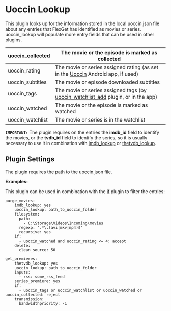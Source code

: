 # Uoccin Lookup
This plugin looks up for the information stored in the local uoccin.json file about any entries that FlexGet has identified as movies or series. uoccin_lookup will populate more entry fields that can be used in other plugins.


| uoccin_collected | The movie or the episode is marked as collected |
| --- | --- |
| uoccin_rating | The movie or series assigned rating (as set in the [Uoccin](https://play.google.com/store/apps/details?id=net.ggelardi.uoccin) Android app, if used) |
| uoccin_subtitles | The movie or episode downloaded subtitles |
| uoccin_tags | The movie or series assigned tags (by [uoccin_watchlist_add](/uoccin_watchlist_add) plugin, or in the app) |
| uoccin_watched | The movie or the episode is marked as watched |
| uoccin_watchlist | The movie or series is in the watchlist |

**`IMPORTANT:`** The plugin requires on the entries the **imdb_id** field to identify the movies, or the **tvdb_id** field to identify the series, so it is usually necessary to use it in combination with [imdb_lookup](/imdb_lookup) or [thetvdb_lookup](/thetvdb_lookup).

## Plugin Settings
The plugin requires the path to the uoccin.json file.

**Examples:**

This plugin can be used in combination with the [if](/if) plugin to filter the entries:

```
purge_movies:
    imdb_lookup: yes
    uoccin_lookup: path_to_uoccin_folder
    filesystem:
      path:
        - C:\Storage\Videos\Incoming\movies
      regexp: '.*\.(avi|mkv|mp4)$'
      recursive: yes
    if:
      - uoccin_watched and uoccin_rating <= 4: accept
    delete:
      clean_source: 50
```

```
get_premieres:
    thetvdb_lookup: yes
    uoccin_lookup: path_to_uoccin_folder
    inputs:
      - rss: some_rss_feed
    series_premiere: yes
    if:
      - uoccin_tags or uoccin_watchlist or uoccin_watched or uoccin_collected: reject
    transmission:
      bandwidthpriority: -1
```